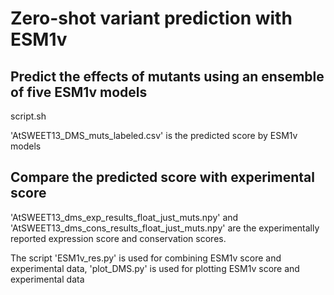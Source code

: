 # Zero-shot variant prediction with ESM1v

## Predict the effects of mutants using an ensemble of five ESM1v models
script.sh

'AtSWEET13_DMS_muts_labeled.csv' is the predicted score by ESM1v models

## Compare the predicted score with experimental score
'AtSWEET13_dms_exp_results_float_just_muts.npy' and 'AtSWEET13_dms_cons_results_float_just_muts.npy' are the experimentally reported expression score
and conservation scores.

The script 'ESM1v_res.py' is used for combining ESM1v score and experimental data, 'plot_DMS.py' is used for plotting ESM1v score and experimental data
